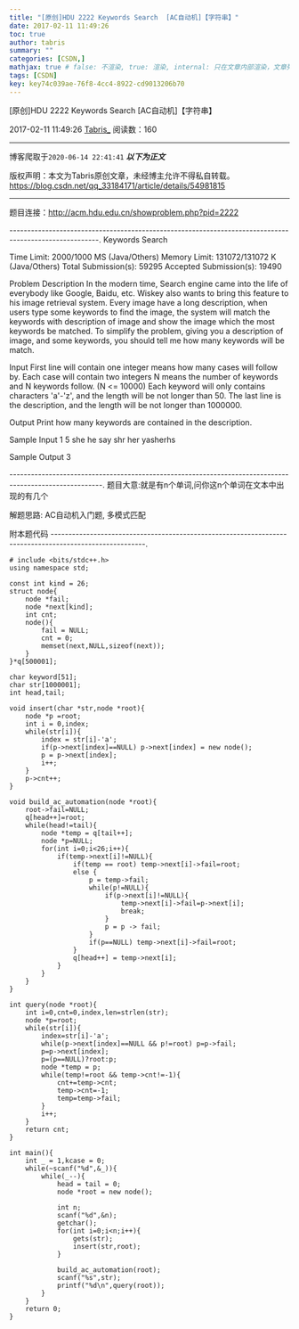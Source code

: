 ```yaml
---
title: "[原创]HDU 2222 Keywords Search  [AC自动机]【字符串】"
date: 2017-02-11 11:49:26
toc: true
author: tabris
summary: ""
categories: [CSDN,]
mathjax: true # false: 不渲染, true: 渲染, internal: 只在文章内部渲染，文章列表中不渲染
tags: [CSDN]
key: key74c039ae-76f8-4cc4-8922-cd9013206b70
---
```


[原创]HDU 2222 Keywords Search  [AC自动机]【字符串】

2017-02-11 11:49:26  [Tabris_](https://me.csdn.net/qq_33184171) 阅读数：160

---

博客爬取于`2020-06-14 22:41:41`
***以下为正文***

版权声明：本文为Tabris原创文章，未经博主允许不得私自转载。
https://blog.csdn.net/qq_33184171/article/details/54981815

<!-- more -->

---

题目连接：http://acm.hdu.edu.cn/showproblem.php?pid=2222

-------------------------------------------------------------------------------------------------------.
Keywords Search

Time Limit: 2000/1000 MS (Java/Others)    Memory Limit: 131072/131072 K (Java/Others)
Total Submission(s): 59295    Accepted Submission(s): 19490


Problem Description
In the modern time, Search engine came into the life of everybody like Google, Baidu, etc.
Wiskey also wants to bring this feature to his image retrieval system.
Every image have a long description, when users type some keywords to find the image, the system will match the keywords with description of image and show the image which the most keywords be matched.
To simplify the problem, giving you a description of image, and some keywords, you should tell me how many keywords will be match.


Input
First line will contain one integer means how many cases will follow by.
Each case will contain two integers N means the number of keywords and N keywords follow. (N <= 10000)
Each keyword will only contains characters 'a'-'z', and the length will be not longer than 50.
The last line is the description, and the length will be not longer than 1000000.


Output
Print how many keywords are contained in the description.

Sample Input
1
5
she
he
say
shr
her
yasherhs

Sample Output
3

--------------------------------------------------------------------------------------------------------.
题目大意:就是有n个单词,问你这n个单词在文本中出现的有几个

解题思路:
AC自动机入门题,
多模式匹配


附本题代码
--------------------------------------------------------------------------------------------------------.
```
# include <bits/stdc++.h>
using namespace std;

const int kind = 26;
struct node{
    node *fail;
    node *next[kind];
    int cnt;
    node(){
        fail = NULL;
        cnt = 0;
        memset(next,NULL,sizeof(next));
    }
}*q[500001];

char keyword[51];
char str[1000001];
int head,tail;

void insert(char *str,node *root){
    node *p =root;
    int i = 0,index;
    while(str[i]){
        index = str[i]-'a';
        if(p->next[index]==NULL) p->next[index] = new node();
        p = p->next[index];
        i++;
    }
    p->cnt++;
}

void build_ac_automation(node *root){
    root->fail=NULL;
    q[head++]=root;
    while(head!=tail){
        node *temp = q[tail++];
        node *p=NULL;
        for(int i=0;i<26;i++){
            if(temp->next[i]!=NULL){
                if(temp == root) temp->next[i]->fail=root;
                else {
                    p = temp->fail;
                    while(p!=NULL){
                        if(p->next[i]!=NULL){
                            temp->next[i]->fail=p->next[i];
                            break;
                        }
                        p = p -> fail;
                    }
                    if(p==NULL) temp->next[i]->fail=root;
                }
                q[head++] = temp->next[i];
            }
        }
    }
}

int query(node *root){
    int i=0,cnt=0,index,len=strlen(str);
    node *p=root;
    while(str[i]){
        index=str[i]-'a';
        while(p->next[index]==NULL && p!=root) p=p->fail;
        p=p->next[index];
        p=(p==NULL)?root:p;
        node *temp = p;
        while(temp!=root && temp->cnt!=-1){
            cnt+=temp->cnt;
            temp->cnt=-1;
            temp=temp->fail;
        }
        i++;
    }
    return cnt;
}

int main(){
    int _ = 1,kcase = 0;
    while(~scanf("%d",&_)){
        while(_--){
            head = tail = 0;
            node *root = new node();

            int n;
            scanf("%d",&n);
            getchar();
            for(int i=0;i<n;i++){
                gets(str);
                insert(str,root);
            }

            build_ac_automation(root);
            scanf("%s",str);
            printf("%d\n",query(root));
        }
    }
    return 0;
}

```

